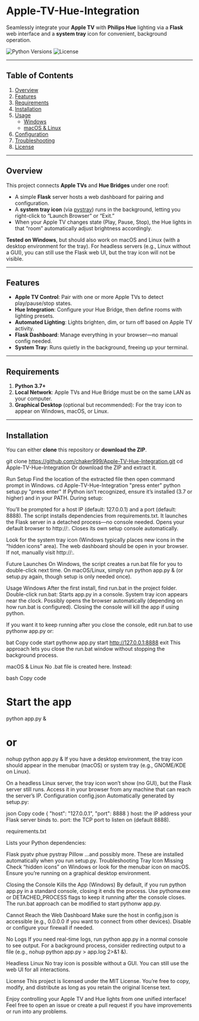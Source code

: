 # Apple-TV-Hue-Integration

Seamlessly integrate your **Apple TV** with **Philips Hue** lighting via a **Flask** web interface and a **system tray** icon for convenient, background operation.

![Python Versions](https://img.shields.io/badge/Python-3.7%2B-blue.svg)
![License](https://img.shields.io/badge/License-MIT-brightgreen.svg)

---

## Table of Contents
1. [Overview](#overview)
2. [Features](#features)
3. [Requirements](#requirements)
4. [Installation](#installation)
5. [Usage](#usage)
   - [Windows](#windows)
   - [macOS & Linux](#macos--linux)
6. [Configuration](#configuration)
7. [Troubleshooting](#troubleshooting)
8. [License](#license)

---

## Overview

This project connects **Apple TVs** and **Hue Bridges** under one roof:
- A simple **Flask** server hosts a web dashboard for pairing and configuration.
- A **system tray icon** (via [pystray](https://pypi.org/project/pystray/)) runs in the background, letting you right-click to “Launch Browser” or “Exit.”
- When your Apple TV changes state (Play, Pause, Stop), the Hue lights in that “room” automatically adjust brightness accordingly.

**Tested on Windows**, but should also work on macOS and Linux (with a desktop environment for the tray). For headless servers (e.g., Linux without a GUI), you can still use the Flask web UI, but the tray icon will not be visible.

---

## Features

- **Apple TV Control**: Pair with one or more Apple TVs to detect play/pause/stop states.
- **Hue Integration**: Configure your Hue Bridge, then define rooms with lighting presets.
- **Automated Lighting**: Lights brighten, dim, or turn off based on Apple TV activity.
- **Flask Dashboard**: Manage everything in your browser—no manual config needed.
- **System Tray**: Runs quietly in the background, freeing up your terminal.

---

## Requirements

1. **Python 3.7+**  
2. **Local Network**: Apple TVs and Hue Bridge must be on the same LAN as your computer.
3. **Graphical Desktop** (optional but recommended): For the tray icon to appear on Windows, macOS, or Linux.

---

## Installation

You can either **clone** this repository or **download the ZIP**.


git clone https://github.com/chaker999/Apple-TV-Hue-Integration.git
cd Apple-TV-Hue-Integration
Or download the ZIP and extract it.

Run Setup
Find the location of the extracted file then open command prompt in Windows.
cd Apple-TV-Hue-Integration    "press enter"
python setup.py   "press enter"
If Python isn’t recognized, ensure it’s installed (3.7 or higher) and in your PATH.
During setup:

You’ll be prompted for a host IP (default: 127.0.0.1) and a port (default: 8888).
The script installs dependencies from requirements.txt.
It launches the Flask server in a detached process—no console needed.
Opens your default browser to http://<host>:<port>.
Closes its own setup console automatically.

Look for the system tray icon (Windows typically places new icons in the “hidden icons” area).
The web dashboard should be open in your browser. If not, manually visit http://<host>:<port>.


Future Launches
On Windows, the script creates a run.bat file for you to double-click next time.
On macOS/Linux, simply run python app.py & (or setup.py again, though setup is only needed once).

Usage
Windows
After the first install, find run.bat in the project folder.
Double-click run.bat:
Starts app.py in a console.
System tray icon appears near the clock.
Possibly opens the browser automatically (depending on how run.bat is configured).
Closing the console will kill the app if using python.

If you want it to keep running after you close the console, edit run.bat to use pythonw app.py or:

bat
Copy code
start pythonw app.py
start http://127.0.0.1:8888
exit
This approach lets you close the run.bat window without stopping the background process.

macOS & Linux
No .bat file is created here. Instead:

bash
Copy code
# Start the app
python app.py &

# or
nohup python app.py &
If you have a desktop environment, the tray icon should appear in the menubar (macOS) or system tray (e.g., GNOME/KDE on Linux).

On a headless Linux server, the tray icon won’t show (no GUI), but the Flask server still runs. Access it in your browser from any machine that can reach the server’s IP.
Configuration
config.json
Automatically generated by setup.py:

json
Copy code
{
  "host": "127.0.0.1",
  "port": 8888
}
host: the IP address your Flask server binds to.
port: the TCP port to listen on (default 8888).

requirements.txt

Lists your Python dependencies:

Flask
pyatv
phue
pystray
Pillow
…and possibly more. These are installed automatically when you run setup.py.
Troubleshooting
Tray Icon Missing
Check “hidden icons” on Windows or look for the menubar icon on macOS.
Ensure you’re running on a graphical desktop environment.

Closing the Console Kills the App (Windows)
By default, if you run python app.py in a standard console, closing it ends the process. Use pythonw.exe or DETACHED_PROCESS flags to keep it running after the console closes. The run.bat approach can be modified to start pythonw app.py.

Cannot Reach the Web Dashboard
Make sure the host in config.json is accessible (e.g., 0.0.0.0 if you want to connect from other devices). Disable or configure your firewall if needed.

No Logs
If you need real-time logs, run python app.py in a normal console to see output. For a background process, consider redirecting output to a file (e.g., nohup python app.py > app.log 2>&1 &).

Headless Linux
No tray icon is possible without a GUI. You can still use the web UI for all interactions.

License
This project is licensed under the MIT License.
You’re free to copy, modify, and distribute as long as you retain the original license text.

Enjoy controlling your Apple TV and Hue lights from one unified interface!
Feel free to open an issue or create a pull request if you have improvements or run into any problems.



